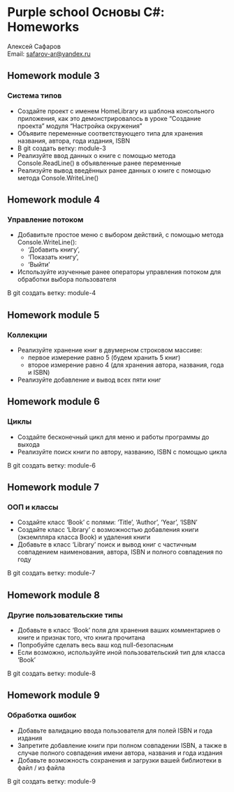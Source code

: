 # Purple school Основы C#: Homeworks

Алексей Сафаров  
Email: safarov-ar@yandex.ru

## Homework module 3

### Система типов

- Создайте проект с именем HomeLibrary из шаблона консольного приложения, как это демонстрировалось в уроке “Создание проекта” модуля “Настройка окружения”
- Объявите переменные соответствующего типа для хранения названия, автора, года издания, ISBN
- В git создать ветку: module-3
- Реализуйте ввод данных о книге с помощью метода Console.ReadLine() в объявленные ранее переменные
- Реализуйте вывод введённых ранее данных о книге с помощью метода Console.WriteLine()

## Homework module 4

### Управление потоком

- Добавитьте простое меню с выбором действий, с помощью метода
  Console.WriteLine():
  - ‘Добавить книгу’,
  - ‘Показать книгу’,
  - ‘Выйти’
- Используйте изученные ранее операторы управления потоком для обработки выбора пользователя

В git создать ветку: module-4

## Homework module 5

### Коллекции

- Реализуйте хранение книг в двумерном строковом массиве:
  - первое измерение равно 5 (будем хранить 5 книг)
  - второе измерение равно 4 (для хранения автора, названия, года и ISBN)
- Реализуйте добавление и вывод всех пяти книг

## Homework module 6

### Циклы

- Создайте бесконечный цикл для меню и работы программы до выхода
- Реализуйте поиск книги по автору, названию, ISBN с помощью цикла

В git создать ветку: module-6

## Homework module 7

### ООП и классы

- Создайте класс ‘Book’ с полями: ‘Title’, ‘Author’, ‘Year’, ‘ISBN’
- Создайте класс ‘Library’ с возможностью добавления книги (экземпляра класса Book) и удаления книги
- Добавьте в класс ‘Library’ поиск и вывод книг с частичным совпадением наименования, автора, ISBN и полного совпадения по году

В git создать ветку: module-7

## Homework module 8

### Другие пользовательские типы

- Добавьте в класс ‘Book’ поля для хранения ваших комментариев о книге и признак того, что книга прочитана
- Попробуйте сделать весь ваш код null-безопасным
- Если возможно, используйте иной пользовательский тип для класса ‘Book’

В git создать ветку: module-8

## Homework module 9

### Обработка ошибок

- Добавьте валидацию ввода пользователя для полей ISBN и года издания
- Запретите добавление книги при полном совпадении ISBN, а также в случае полного совпадения имени автора, названия и года издания
- Добавьте возможность сохранения и загрузки вашей библиотеки в файл / из файла

В git создать ветку: module-9
